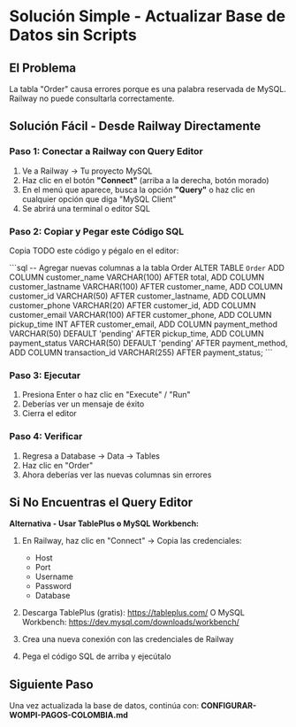 # Solución Simple - Actualizar Base de Datos sin Scripts

## El Problema

La tabla "Order" causa errores porque es una palabra reservada de MySQL. Railway no puede consultarla correctamente.

## Solución Fácil - Desde Railway Directamente

### Paso 1: Conectar a Railway con Query Editor

1. Ve a Railway → Tu proyecto MySQL
2. Haz clic en el botón **"Connect"** (arriba a la derecha, botón morado)
3. En el menú que aparece, busca la opción **"Query"** o haz clic en cualquier opción que diga "MySQL Client"
4. Se abrirá una terminal o editor SQL

### Paso 2: Copiar y Pegar este Código SQL

Copia TODO este código y pégalo en el editor:

\`\`\`sql
-- Agregar nuevas columnas a la tabla Order
ALTER TABLE `Order` 
ADD COLUMN customer_name VARCHAR(100) AFTER total,
ADD COLUMN customer_lastname VARCHAR(100) AFTER customer_name,
ADD COLUMN customer_id VARCHAR(50) AFTER customer_lastname,
ADD COLUMN customer_phone VARCHAR(20) AFTER customer_id,
ADD COLUMN customer_email VARCHAR(100) AFTER customer_phone,
ADD COLUMN pickup_time INT AFTER customer_email,
ADD COLUMN payment_method VARCHAR(50) DEFAULT 'pending' AFTER pickup_time,
ADD COLUMN payment_status VARCHAR(50) DEFAULT 'pending' AFTER payment_method,
ADD COLUMN transaction_id VARCHAR(255) AFTER payment_status;
\`\`\`

### Paso 3: Ejecutar

1. Presiona Enter o haz clic en "Execute" / "Run"
2. Deberías ver un mensaje de éxito
3. Cierra el editor

### Paso 4: Verificar

1. Regresa a Database → Data → Tables
2. Haz clic en "Order"
3. Ahora deberías ver las nuevas columnas sin errores

## Si No Encuentras el Query Editor

**Alternativa - Usar TablePlus o MySQL Workbench:**

1. En Railway, haz clic en "Connect" → Copia las credenciales:
   - Host
   - Port
   - Username
   - Password
   - Database

2. Descarga TablePlus (gratis): https://tableplus.com/
   O MySQL Workbench: https://dev.mysql.com/downloads/workbench/

3. Crea una nueva conexión con las credenciales de Railway

4. Pega el código SQL de arriba y ejecútalo

## Siguiente Paso

Una vez actualizada la base de datos, continúa con:
**CONFIGURAR-WOMPI-PAGOS-COLOMBIA.md**
